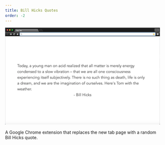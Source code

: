```yaml
---
title: Bill Hicks Quotes
order: -2
---
```


[![Bill Hicks Quotes](/assets/bill_hicks_quotes.png)](https://chrome.google.com/webstore/detail/bill-hicks-quotes/gljobjgjdhmficpapgmobajjdjaflbcj)

A Google Chrome extension that replaces the new tab page with a random Bill Hicks quote.
